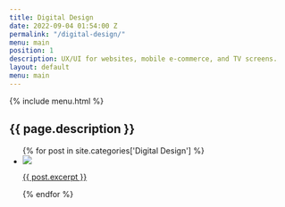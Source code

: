 ```yaml
---
title: Digital Design
date: 2022-09-04 01:54:00 Z
permalink: "/digital-design/"
menu: main
position: 1
description: UX/UI for websites, mobile e-commerce, and TV screens.
layout: default
menu: main
---
```


<main>
    {% include menu.html %}
    <section class="projects-headline">
		<h1>{{ page.description }}</h1>
	</section>
    <section class="list-of-projects">
        <ul>
            {% for post in site.categories['Digital Design'] %}
                <li>
                    <a href="{{ post.url }}">
                        <div class="featured-img">
                            <img src="{{ post.images[0] }}">
                        </div>
                        <p>{{ post.excerpt }}</p>
                    </a>
                </li>
            {% endfor %}
        </ul>
    </section>
</main>